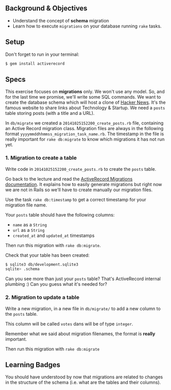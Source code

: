 ## Background & Objectives

- Understand the concept of **schema** migration
- Learn how to execute `migrations` on your database running `rake` tasks.

## Setup

Don't forget to run in your terminal:

```bash
$ gem install activerecord
```

## Specs

This exercise focuses on **migrations** only. We won't use any model.
So, and for the last time we promise, we'll write some SQL commands.
We want to create the database schema which will host a clone of [Hacker News](https://news.ycombinator.com).
It's the famous website to share links about Technology & Startup.
We need a `posts` table storing posts (with a title and a URL).

In `db/migrate` we created a `20141025152200_create_posts.rb` file, containing an Active Record migration class. Migration files are always in the following format `yyyymmddhhmmss_migration_task_name.rb`. The timestamp in the file is really important for `rake db:migrate` to know which migrations
it has not run yet.

### 1. Migration to create a table

Write code in `20141025152200_create_posts.rb` to create the `posts` table.

Go back to the lecture and read the [ActiveRecord Migrations documentation](http://api.rubyonrails.org/classes/ActiveRecord/Migration.html). It explains how to easily generate migrations but right now we are not in Rails so we'll have to create manually our migration files.

Use the task `rake db:timestamp` to get a correct timestamp for your migration file name.

Your `posts` table should have the following columns:

- `name` as a `String`
- `url` as a `String`
- `created_at` and `updated_at` timestamps

Then run this migration with `rake db:migrate`.

Check that your table has been created:

```bash
$ sqlite3 db/development.sqlite3
sqlite> .schema
```

Can you see more than just your `posts` table? That's ActiveRecord internal plumbing :)
Can you guess what it's needed for?

### 2. Migration to update a table

Write a new migration, in a new file in `db/migrate/` to add a new column to the `posts` table.

This column will be called `votes` dans will be of type `integer`.

Remember what we said about migration filenames, the format is **really** important.

Then run this migration with `rake db:migrate`

## Learning Badges

You should have understood by now that migrations are related to changes in the structure of the schema
(i.e. what are the tables and their columns).

